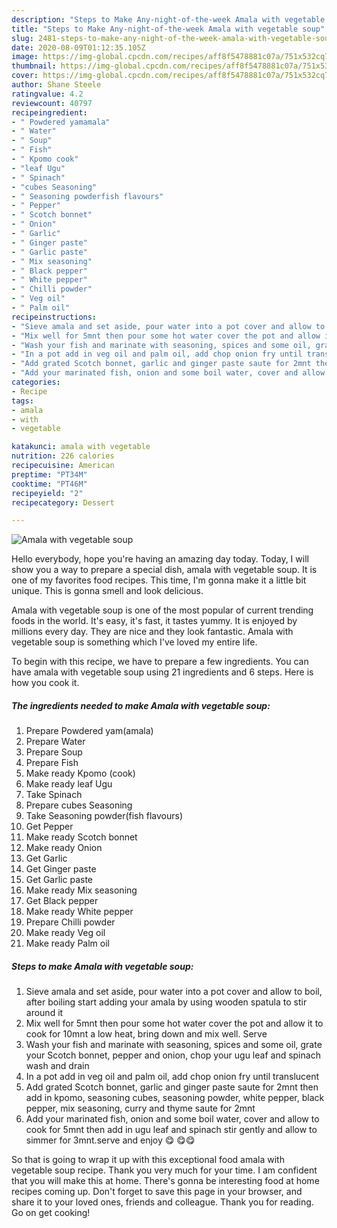 ```yaml
---
description: "Steps to Make Any-night-of-the-week Amala with vegetable soup"
title: "Steps to Make Any-night-of-the-week Amala with vegetable soup"
slug: 2481-steps-to-make-any-night-of-the-week-amala-with-vegetable-soup
date: 2020-08-09T01:12:35.105Z
image: https://img-global.cpcdn.com/recipes/aff8f5478881c07a/751x532cq70/amala-with-vegetable-soup-recipe-main-photo.jpg
thumbnail: https://img-global.cpcdn.com/recipes/aff8f5478881c07a/751x532cq70/amala-with-vegetable-soup-recipe-main-photo.jpg
cover: https://img-global.cpcdn.com/recipes/aff8f5478881c07a/751x532cq70/amala-with-vegetable-soup-recipe-main-photo.jpg
author: Shane Steele
ratingvalue: 4.2
reviewcount: 40797
recipeingredient:
- " Powdered yamamala"
- " Water"
- " Soup"
- " Fish"
- " Kpomo cook"
- "leaf Ugu"
- " Spinach"
- "cubes Seasoning"
- " Seasoning powderfish flavours"
- " Pepper"
- " Scotch bonnet"
- " Onion"
- " Garlic"
- " Ginger paste"
- " Garlic paste"
- " Mix seasoning"
- " Black pepper"
- " White pepper"
- " Chilli powder"
- " Veg oil"
- " Palm oil"
recipeinstructions:
- "Sieve amala and set aside, pour water into a pot cover and allow to boil, after boiling start adding your amala by using wooden spatula to stir around it"
- "Mix well for 5mnt then pour some hot water cover the pot and allow it to cook for 10mnt a low heat, bring down and mix well. Serve"
- "Wash your fish and marinate with seasoning, spices and some oil, grate your Scotch bonnet, pepper and onion, chop your ugu leaf and spinach wash and drain"
- "In a pot add in veg oil and palm oil, add chop onion fry until translucent"
- "Add grated Scotch bonnet, garlic and ginger paste saute for 2mnt then add in kpomo, seasoning cubes, seasoning powder, white pepper, black pepper, mix seasoning, curry and thyme saute for 2mnt"
- "Add your marinated fish, onion and some boil water, cover and allow to cook for 5mnt then add in ugu leaf and spinach stir gently and allow to simmer for 3mnt.serve and enjoy 😋 😋😋"
categories:
- Recipe
tags:
- amala
- with
- vegetable

katakunci: amala with vegetable 
nutrition: 226 calories
recipecuisine: American
preptime: "PT34M"
cooktime: "PT46M"
recipeyield: "2"
recipecategory: Dessert

---
```



![Amala with vegetable soup](https://img-global.cpcdn.com/recipes/aff8f5478881c07a/751x532cq70/amala-with-vegetable-soup-recipe-main-photo.jpg)

Hello everybody, hope you're having an amazing day today. Today, I will show you a way to prepare a special dish, amala with vegetable soup. It is one of my favorites food recipes. This time, I'm gonna make it a little bit unique. This is gonna smell and look delicious.

Amala with vegetable soup is one of the most popular of current trending foods in the world. It's easy, it's fast, it tastes yummy. It is enjoyed by millions every day. They are nice and they look fantastic. Amala with vegetable soup is something which I've loved my entire life.




To begin with this recipe, we have to prepare a few ingredients. You can have amala with vegetable soup using 21 ingredients and 6 steps. Here is how you cook it.

<!--inarticleads1-->

##### The ingredients needed to make Amala with vegetable soup:

1. Prepare  Powdered yam(amala)
1. Prepare  Water
1. Prepare  Soup
1. Prepare  Fish
1. Make ready  Kpomo (cook)
1. Make ready leaf Ugu
1. Take  Spinach
1. Prepare cubes Seasoning
1. Take  Seasoning powder(fish flavours)
1. Get  Pepper
1. Make ready  Scotch bonnet
1. Make ready  Onion
1. Get  Garlic
1. Get  Ginger paste
1. Get  Garlic paste
1. Make ready  Mix seasoning
1. Get  Black pepper
1. Make ready  White pepper
1. Prepare  Chilli powder
1. Make ready  Veg oil
1. Make ready  Palm oil




<!--inarticleads2-->

##### Steps to make Amala with vegetable soup:

1. Sieve amala and set aside, pour water into a pot cover and allow to boil, after boiling start adding your amala by using wooden spatula to stir around it
1. Mix well for 5mnt then pour some hot water cover the pot and allow it to cook for 10mnt a low heat, bring down and mix well. Serve
1. Wash your fish and marinate with seasoning, spices and some oil, grate your Scotch bonnet, pepper and onion, chop your ugu leaf and spinach wash and drain
1. In a pot add in veg oil and palm oil, add chop onion fry until translucent
1. Add grated Scotch bonnet, garlic and ginger paste saute for 2mnt then add in kpomo, seasoning cubes, seasoning powder, white pepper, black pepper, mix seasoning, curry and thyme saute for 2mnt
1. Add your marinated fish, onion and some boil water, cover and allow to cook for 5mnt then add in ugu leaf and spinach stir gently and allow to simmer for 3mnt.serve and enjoy 😋 😋😋




So that is going to wrap it up with this exceptional food amala with vegetable soup recipe. Thank you very much for your time. I am confident that you will make this at home. There's gonna be interesting food at home recipes coming up. Don't forget to save this page in your browser, and share it to your loved ones, friends and colleague. Thank you for reading. Go on get cooking!
